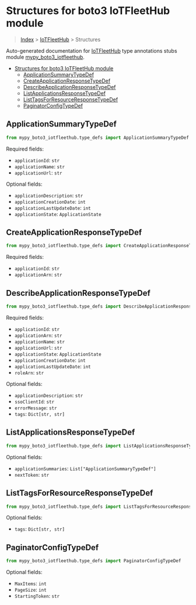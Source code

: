 # Structures for boto3 IoTFleetHub module

> [Index](../index.md) > [IoTFleetHub](./index.md) > Structures

Auto-generated documentation for [IoTFleetHub](https://boto3.amazonaws.com/v1/documentation/api/latest/reference/services/iotfleethub.html#IoTFleetHub)
type annotations stubs module [mypy_boto3_iotfleethub](https://pypi.org/project/mypy-boto3-iotfleethub/).

- [Structures for boto3 IoTFleetHub module](#structures-for-boto3-iotfleethub-module)
  - [ApplicationSummaryTypeDef](#applicationsummarytypedef)
  - [CreateApplicationResponseTypeDef](#createapplicationresponsetypedef)
  - [DescribeApplicationResponseTypeDef](#describeapplicationresponsetypedef)
  - [ListApplicationsResponseTypeDef](#listapplicationsresponsetypedef)
  - [ListTagsForResourceResponseTypeDef](#listtagsforresourceresponsetypedef)
  - [PaginatorConfigTypeDef](#paginatorconfigtypedef)

## ApplicationSummaryTypeDef

```python
from mypy_boto3_iotfleethub.type_defs import ApplicationSummaryTypeDef
```


Required fields:
- `applicationId`: `str`
- `applicationName`: `str`
- `applicationUrl`: `str`



Optional fields:
- `applicationDescription`: `str`
- `applicationCreationDate`: `int`
- `applicationLastUpdateDate`: `int`
- `applicationState`: `ApplicationState`


## CreateApplicationResponseTypeDef

```python
from mypy_boto3_iotfleethub.type_defs import CreateApplicationResponseTypeDef
```


Required fields:
- `applicationId`: `str`
- `applicationArn`: `str`




## DescribeApplicationResponseTypeDef

```python
from mypy_boto3_iotfleethub.type_defs import DescribeApplicationResponseTypeDef
```


Required fields:
- `applicationId`: `str`
- `applicationArn`: `str`
- `applicationName`: `str`
- `applicationUrl`: `str`
- `applicationState`: `ApplicationState`
- `applicationCreationDate`: `int`
- `applicationLastUpdateDate`: `int`
- `roleArn`: `str`



Optional fields:
- `applicationDescription`: `str`
- `ssoClientId`: `str`
- `errorMessage`: `str`
- `tags`: `Dict[str, str]`


## ListApplicationsResponseTypeDef

```python
from mypy_boto3_iotfleethub.type_defs import ListApplicationsResponseTypeDef
```




Optional fields:
- `applicationSummaries`: `List["ApplicationSummaryTypeDef"]`
- `nextToken`: `str`


## ListTagsForResourceResponseTypeDef

```python
from mypy_boto3_iotfleethub.type_defs import ListTagsForResourceResponseTypeDef
```




Optional fields:
- `tags`: `Dict[str, str]`


## PaginatorConfigTypeDef

```python
from mypy_boto3_iotfleethub.type_defs import PaginatorConfigTypeDef
```




Optional fields:
- `MaxItems`: `int`
- `PageSize`: `int`
- `StartingToken`: `str`

